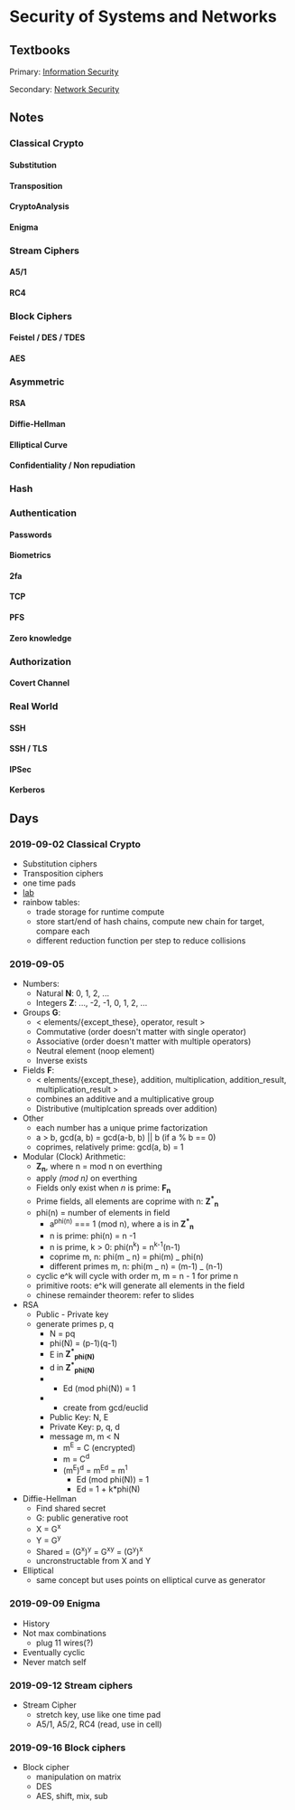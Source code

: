 # Security of Systems and Networks

## Textbooks

Primary: [Information Security](Information_Security.pdf)

Secondary: [Network Security](Network_Security.pdf)

## Notes

### Classical Crypto

#### Substitution

#### Transposition

#### CryptoAnalysis

#### Enigma

### Stream Ciphers

#### A5/1

#### RC4

### Block Ciphers

#### Feistel / DES / TDES

#### AES

### Asymmetric

#### RSA

#### Diffie-Hellman

#### Elliptical Curve

#### Confidentiality / Non repudiation

### Hash

### Authentication

#### Passwords

#### Biometrics

#### 2fa

#### TCP

#### PFS

#### Zero knowledge

### Authorization

#### Covert Channel

### Real World

#### SSH

#### SSH / TLS

#### IPSec

#### Kerberos

## Days

### 2019-09-02 Classical Crypto

- Substitution ciphers
- Transposition ciphers
- one time pads
- [lab](lab1)
- rainbow tables:
  - trade storage for runtime compute
  - store start/end of hash chains, compute new chain for target, compare each
  - different reduction function per step to reduce collisions

### 2019-09-05

- Numbers:
  - Natural **N**: 0, 1, 2, ...
  - Integers **Z**: ..., -2, -1, 0, 1, 2, ...
- Groups **G**:
  - &lt; elements/{except_these}, operator, result &gt;
  - Commutative (order doesn't matter with single operator)
  - Associative (order doesn't matter with multiple operators)
  - Neutral element (noop element)
  - Inverse exists
- Fields **F**:
  - &lt; elements/{except_these}, addition, multiplication, addition_result, multiplication_result &gt;
  - combines an additive and a multiplicative group
  - Distributive (multiplcation spreads over addition)
- Other
  - each number has a unique prime factorization
  - a &gt; b, gcd(a, b) = gcd(a-b, b) || b (if a % b == 0)
  - coprimes, relatively prime: gcd(a, b) = 1
- Modular (Clock) Arithmetic:
  - **Z<sub>n</sub>**, where n = mod n on everthing
  - apply _(mod n)_ on everthing
  - Fields only exist when _n_ is prime: **F<sub>n</sub>**
  - Prime fields, all elements are coprime with n: **Z<sup>\*</sup><sub>n</sub>**
  - phi(n) = number of elements in field
    - a<sup>phi(n)</sup> === 1 (mod n), where a is in **Z<sup>\*</sup><sub>n</sub>**
    - n is prime: phi(n) = n -1
    - n is prime, k > 0: phi(n<sup>k</sup>) = n<sup>k-1</sup>(n-1)
    - coprime m, n: phi(m _ n) = phi(m) _ phi(n)
    - different primes m, n: phi(m _ n) = (m-1) _ (n-1)
  - cyclic e^k will cycle with order m, m = n - 1 for prime n
  - primitive roots: e^k will generate all elements in the field
  - chinese remainder theorem: refer to slides
- RSA
  - Public - Private key
  - generate primes p, q
    - N = pq
    - phi(N) = (p-1)(q-1)
    - E in **Z<sup>\*</sup><sub>phi(N)</sub>**
    - d in **Z<sup>\*</sup><sub>phi(N)</sub>**
    - - Ed (mod phi(N)) = 1
    - - create from gcd/euclid
    - Public Key: N, E
    - Private Key: p, q, d
    - message m, m &lt; N
      - m<sup>E</sup> = C (encrypted)
      - m = C<sup>d</sup>
      - (m<sup>E</sup>)<sup>d</sup> = m<sup>Ed</sup> = m<sup>1</sup>
        - Ed (mod phi(N)) = 1
        - Ed = 1 + k\*phi(N)
- Diffie-Hellman
  - Find shared secret
  - G: public generative root
  - X = G<sup>x</sup>
  - Y = G<sup>y</sup>
  - Shared = (G<sup>x</sup>)<sup>y</sup> = G<sup>xy</sup> = (G<sup>y</sup>)<sup>x</sup>
  - uncronstructable from X and Y
- Elliptical
  - same concept but uses points on elliptical curve as generator

### 2019-09-09 Enigma

- History
- Not max combinations
  - plug 11 wires(?)
- Eventually cyclic
- Never match self

### 2019-09-12 Stream ciphers

- Stream Cipher
  - stretch key, use like one time pad
  - A5/1, A5/2, RC4 (read, use in cell)

### 2019-09-16 Block ciphers

- Block cipher
  - manipulation on matrix
  - DES
  - AES, shift, mix, sub
